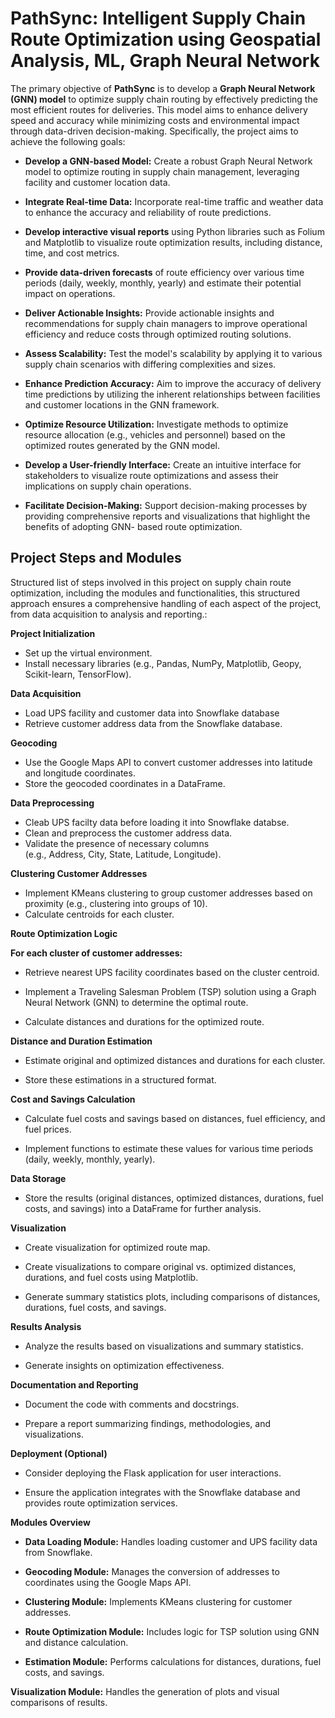 
# PathSync: Intelligent Supply Chain Route Optimization using Geospatial Analysis, ML, Graph Neural Network 

The primary objective of **PathSync** is to develop a **Graph Neural Network (GNN) model** to optimize supply chain routing by effectively predicting the most efficient routes for deliveries. This model aims to enhance delivery speed and accuracy while minimizing costs and environmental impact through data-driven decision-making. Specifically, the project aims to achieve the following goals: 

* **Develop a GNN-based Model:** Create a robust Graph Neural Network model to optimize routing in supply chain management, leveraging facility and customer location data. 

* **Integrate Real-time Data:** Incorporate real-time traffic and weather data to enhance the accuracy and reliability of route predictions. 

* **Develop interactive visual reports** using Python libraries such as Folium and Matplotlib to visualize route optimization results, including distance, time, and cost metrics. 

* **Provide data-driven forecasts** of route efficiency over various time periods (daily, weekly, monthly, yearly) and estimate their potential impact on operations.

* **Deliver Actionable Insights:** Provide actionable insights and recommendations for supply chain managers to improve operational efficiency and reduce costs through optimized routing solutions. 

* **Assess Scalability:** Test the model's scalability by applying it to various supply chain scenarios with differing complexities and sizes. 

* **Enhance Prediction Accuracy:** Aim to improve the accuracy of delivery time predictions by utilizing the inherent relationships between facilities and customer locations in the GNN framework. 

* **Optimize Resource Utilization:** Investigate methods to optimize resource allocation (e.g., vehicles and personnel) based on the optimized routes generated by the GNN model. 

* **Develop a User-friendly Interface:** Create an intuitive interface for stakeholders to visualize route optimizations and assess their implications on supply chain operations. 

* **Facilitate Decision-Making:** Support decision-making processes by providing comprehensive reports and visualizations that highlight the benefits of adopting GNN- based route optimization. 



## **Project Steps and Modules**

Structured list of steps involved in this project on supply chain route optimization, including the modules and functionalities, this structured approach ensures a comprehensive handling of each aspect of the project, from data acquisition to analysis and reporting.:

**Project Initialization**
* Set up the virtual environment.
* Install necessary libraries (e.g., Pandas, NumPy, Matplotlib, Geopy, Scikit-learn, TensorFlow).

**Data Acquisition**
* Load UPS facility and customer data into Snowflake database
* Retrieve customer address data from the Snowflake database.

**Geocoding**
* Use the Google Maps API to convert customer addresses into latitude and longitude coordinates.
* Store the geocoded coordinates in a DataFrame.

**Data Preprocessing**
* Cleab UPS facilty data before loading it into Snowflake databse.
* Clean and preprocess the customer address data.
* Validate the presence of necessary columns (e.g., Address, City, State, Latitude, Longitude).

**Clustering Customer Addresses**
* Implement KMeans clustering to group customer addresses based on proximity (e.g., clustering into groups of 10).
* Calculate centroids for each cluster.

**Route Optimization Logic**

**For each cluster of customer addresses:**

* Retrieve nearest UPS facility coordinates based on the cluster centroid.

* Implement a Traveling Salesman Problem (TSP) solution using a Graph Neural Network (GNN) to determine the optimal route.

* Calculate distances and durations for the optimized route.

**Distance and Duration Estimation**

* Estimate original and optimized distances and durations for each cluster.

* Store these estimations in a structured format.

**Cost and Savings Calculation**

* Calculate fuel costs and savings based on distances, fuel efficiency, and fuel prices.

* Implement functions to estimate these values for various time periods (daily, weekly, monthly, yearly).

**Data Storage**

* Store the results (original distances, optimized distances, durations, fuel costs, and savings) into a DataFrame for further analysis.

**Visualization**

* Create visualization for optimized route map.

* Create visualizations to compare original vs. optimized distances, durations, and fuel costs using Matplotlib.

* Generate summary statistics plots, including comparisons of distances, durations, fuel costs, and savings.

**Results Analysis**

* Analyze the results based on visualizations and summary statistics.

* Generate insights on optimization effectiveness.

**Documentation and Reporting**

* Document the code with comments and docstrings.

* Prepare a report summarizing findings, methodologies, and visualizations.

**Deployment (Optional)**

* Consider deploying the Flask application for user interactions.

* Ensure the application integrates with the Snowflake database and provides route optimization services.

**Modules Overview**

* **Data Loading Module:** Handles loading customer and UPS facility data from Snowflake.

* **Geocoding Module:** Manages the conversion of addresses to coordinates using the Google Maps API.

* **Clustering Module:** Implements KMeans clustering for customer addresses.

* **Route Optimization Module:** Includes logic for TSP solution using GNN and distance calculation.

* **Estimation Module:** Performs calculations for distances, durations, fuel costs, and savings.

**Visualization Module:** Handles the generation of plots and visual comparisons of results.





